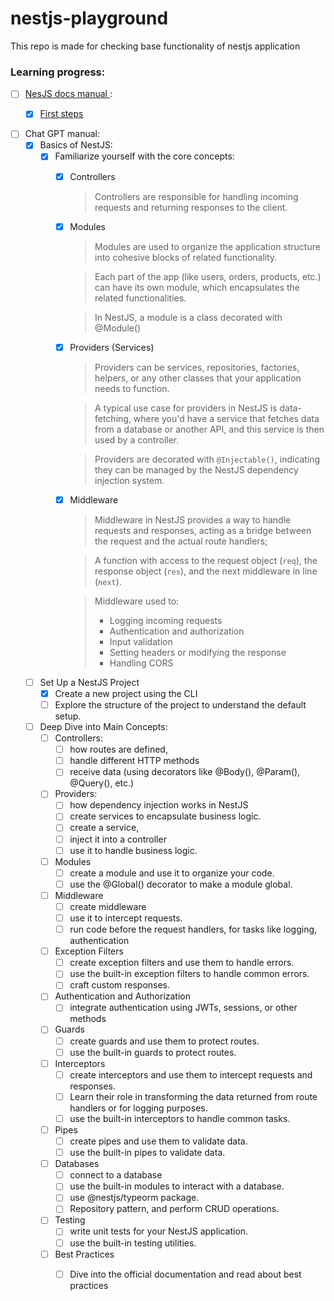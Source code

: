 # nestjs-playground
This repo is made for checking base functionality of nestjs application

### Learning progress:
- [ ] [NesJS docs manual ](https://docs.nestjs.com):
    - [X] [First steps](https://docs.nestjs.com/first-steps)


- [ ] Chat GPT manual:
    - [X] Basics of NestJS:
        - [X] Familiarize yourself with the core concepts:
            - [X] Controllers
                > Controllers are responsible for handling incoming requests and returning responses to the client.
            - [X] Modules
                > Modules are used to organize the application structure into cohesive blocks of related functionality.
                
                > Each part of the app (like users, orders, products, etc.) can have its own module, which encapsulates the related functionalities.
                
                > In NestJS, a module is a class decorated with @Module()
            - [X] Providers (Services)
              > Providers can be services, repositories, factories, helpers, or any other classes that your application needs to function.
            
              > A typical use case for providers in NestJS is data-fetching, where you'd have a service that fetches data from a database or another API, and this service is then used by a controller.
                
              > Providers are decorated with `@Injectable()`, indicating they can be managed by the NestJS dependency injection system.
            - [X] Middleware
              > Middleware in NestJS provides a way to handle requests and responses, acting as a bridge between the request and the actual route handlers;
            
              >  A function with access to the request object (`req`), the response object (`res`), and the next middleware in line (`next`).
              
              > Middleware used to:
                > - Logging incoming requests
                > - Authentication and authorization
                > - Input validation
                > - Setting headers or modifying the response
                > - Handling CORS

    - [ ] Set Up a NestJS Project
        - [X] Create a new project using the CLI
        - [ ] Explore the structure of the project to understand the default setup.
    - [ ] Deep Dive into Main Concepts:
        - [ ] Controllers:
            - [ ] how routes are defined,
            - [ ] handle different HTTP methods
            - [ ] receive data (using decorators like @Body(), @Param(), @Query(), etc.)
        - [ ] Providers:
            - [ ] how dependency injection works in NestJS
            - [ ] create services to encapsulate business logic.
            - [ ] create a service,
            - [ ] inject it into a controller
            - [ ] use it to handle business logic.
        - [ ] Modules
            - [ ] create a module and use it to organize your code.
            - [ ] use the @Global() decorator to make a module global.
        - [ ] Middleware
            - [ ] create middleware
            - [ ] use it to intercept requests.
            - [ ] run code before the request handlers, for tasks like logging, authentication
        - [ ] Exception Filters
            - [ ] create exception filters and use them to handle errors.
            - [ ] use the built-in exception filters to handle common errors.
            - [ ] craft custom responses.
        - [ ] Authentication and Authorization
            - [ ] integrate authentication using JWTs, sessions, or other methods
        - [ ] Guards
            - [ ] create guards and use them to protect routes.
            - [ ] use the built-in guards to protect routes.
        - [ ] Interceptors
            - [ ] create interceptors and use them to intercept requests and responses.
            - [ ] Learn their role in transforming the data returned from route handlers or for logging purposes.
            - [ ] use the built-in interceptors to handle common tasks.
        - [ ] Pipes
            - [ ] create pipes and use them to validate data.
            - [ ] use the built-in pipes to validate data.
        - [ ] Databases
            - [ ] connect to a database
            - [ ] use the built-in modules to interact with a database.
            - [ ] use @nestjs/typeorm package.
            - [ ] Repository pattern, and perform CRUD operations.
        - [ ] Testing
            - [ ] write unit tests for your NestJS application.
            - [ ] use the built-in testing utilities.
        - [ ] Best Practices
            - [ ] Dive into the official documentation and read about best practices

